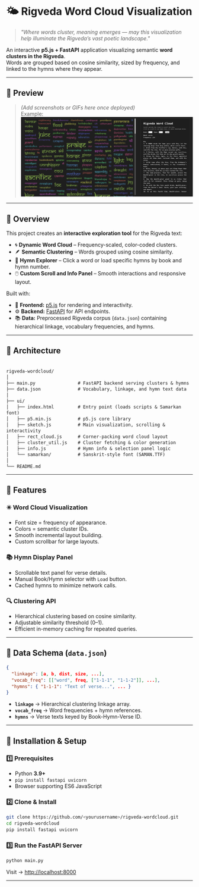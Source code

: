 # 🌤 Rigveda Word Cloud Visualization

> *"Where words cluster, meaning emerges — may this visualization help illuminate the Rigveda’s vast poetic landscape."*

An interactive **p5.js + FastAPI** application visualizing semantic **word clusters in the Rigveda**.  
Words are grouped based on cosine similarity, sized by frequency, and linked to the hymns where they appear.

---

## 📸 Preview

> *(Add screenshots or GIFs here once deployed)*  
> Example:  
> ![Rigveda Word Cloud Screenshot](docs/screenshot.png)

---

## 🧩 Overview

This project creates an **interactive exploration tool** for the Rigveda text:
- 🌀 **Dynamic Word Cloud** – Frequency-scaled, color-coded clusters.
- 🪶 **Semantic Clustering** – Words grouped using cosine similarity.
- 📜 **Hymn Explorer** – Click a word or load specific hymns by book and hymn number.
- 🖱️ **Custom Scroll and Info Panel** – Smooth interactions and responsive layout.

Built with:
- 🎨 **Frontend:** [p5.js](https://p5js.org/) for rendering and interactivity.
- ⚙️ **Backend:** [FastAPI](https://fastapi.tiangolo.com/) for API endpoints.
- 📚 **Data:** Preprocessed Rigveda corpus (`data.json`) containing hierarchical linkage, vocabulary frequencies, and hymns.

---

## 🧠 Architecture

```

rigveda-wordcloud/
│
├── main.py                # FastAPI backend serving clusters & hymns
├── data.json              # Vocabulary, linkage, and hymn text data
│
├── ui/
│   ├── index.html         # Entry point (loads scripts & Samarkan font)
│   ├── p5.min.js          # p5.js core library
│   ├── sketch.js          # Main visualization, scrolling & interactivity
│   ├── rect_cloud.js      # Corner-packing word cloud layout
│   ├── cluster_util.js    # Cluster fetching & color generation
│   ├── info.js            # Hymn info & selection panel logic
│   └── samarkan/          # Sanskrit-style font (SAMAN.TTF)
│
└── README.md

```

---

## 🚀 Features

### ✴️ Word Cloud Visualization
- Font size = frequency of appearance.
- Colors = semantic cluster IDs.
- Smooth incremental layout building.
- Custom scrollbar for large layouts.

### 📚 Hymn Display Panel
- Scrollable text panel for verse details.
- Manual Book/Hymn selector with `Load` button.
- Cached hymns to minimize network calls.

### 🔍 Clustering API
- Hierarchical clustering based on cosine similarity.
- Adjustable similarity threshold (0–1).
- Efficient in-memory caching for repeated queries.

---

## 🧮 Data Schema (`data.json`)

```json
{
  "linkage": [a, b, dist, size, ...],
  "vocab_freq": [["word", freq, ["1-1-1", "1-1-2"]], ...],
  "hymns": { "1-1-1": "Text of verse...", ... }
}
````

* **`linkage`** → Hierarchical clustering linkage array.
* **`vocab_freq`** → Word frequencies + hymn references.
* **`hymns`** → Verse texts keyed by Book-Hymn-Verse ID.

---

## 🧰 Installation & Setup

### 1️⃣ Prerequisites

* Python **3.9+**
* `pip install fastapi uvicorn`
* Browser supporting ES6 JavaScript

### 2️⃣ Clone & Install

```bash
git clone https://github.com/<yourusername>/rigveda-wordcloud.git
cd rigveda-wordcloud
pip install fastapi uvicorn
```

### 3️⃣ Run the FastAPI Server

```bash
python main.py
```

Visit → [http://localhost:8000](http://localhost:8000)

---